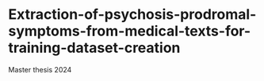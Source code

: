 # Extraction-of-psychosis-prodromal-symptoms-from-medical-texts-for-training-dataset-creation
Master thesis 2024
